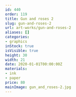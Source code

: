```yaml
---
id: 440
order: 119
title: Gun and roses 2
slug: gun-and-roses-2
url: art-works/gun-and-roses-2
aliases: []
categories:
- graphics
inStock: true
isVisible: true
height: 30
width: 21
date: 2020-01-01T00:00:00Z
materials:
- ink
- paper
price: 80
mainImage: gun_and_roses-2.jpg
---
```

